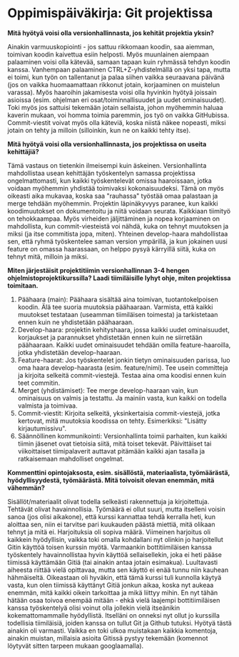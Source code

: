# Oppimispäiväkirja: Git projektissa

__Mitä hyötyä voisi olla versionhallinnasta, jos kehität projektia yksin?__

Ainakin varmuuskopiointi - jos sattuu rikkomaan koodin, saa aiemman, toimivan koodin kaivettua esiin helposti. Myös muunlainen aiempaan palaaminen voisi olla kätevää, samaan tapaan kuin ryhmässä tehdyn koodin kanssa. Vanhempaan palaaminen CTRL+Z-yhdistelmällä on yksi tapa, mutta ei toimi, kun työn on tallentanut ja palaa siihen vaikka seuraavana päivänä (jos on vaikka huomaamattaan rikkonut jotain, korjaaminen on muistelun varassa). Myös haaroihin jakamisesta voisi olla hyvinkin hyötyä joissain asioissa (esim. ohjelman eri osat/toiminnallisuudet ja uudet ominaisuudet). Toki myös jos sattuisi tekemään jotain sellaista, johon myöhemmin haluaa kaverin mukaan, voi homma toimia paremmin, jos työ on vaikka GitHubissa. Commit-viestit voivat myös olla käteviä, koska niistä näkee nopeasti, miksi jotain on tehty ja milloin (silloinkin, kun ne on kaikki tehty itse).

__Mitä hyötyä voisi olla versionhallinnasta, jos projektissa on useita kehittäjiä?__

Tämä vastaus on tietenkin ilmeisempi kuin äskeinen. Versionhallinta mahdollistaa usean kehittäjän työskentelyn samassa projektissa ongelmattomasti, kun kaikki työskentelevät omissa haaroissaan, jotka voidaan myöhemmin yhdistää toimivaksi kokonaisuudeksi. Tämä on myös oikeasti aika mukavaa, koska saa "rauhassa" työstää omaa palastaan ja merge tehdään myöhemmin. Projektin läpinäkyvyys paranee, kun kaikki koodimuutokset on dokumentoitu ja niitä voidaan seurata. Kaikkiaan tiimityö on tehokkaampaa. Myös virheiden jäljittäminen ja nopea korjaaminen on mahdollista, kun commit-viesteistä voi nähdä, kuka on tehnyt muutoksen ja miksi (ja itse commitista jopa, miten). Yhteinen develop-haara mahdollistaa sen, että ryhmä työskentelee saman version ympärillä, ja kun jokainen uusi feature on omassa haarassaan, on helppo pysyä kärryillä siitä, kuka on tehnyt mitä, milloin ja miksi.

__Miten järjestäisit projektitiimin versionhallinnan 3-4 hengen ohjelmistoprojektikurssilla? Laadi tiimiläisille lyhyt ohje, miten projektissa toimitaan.__

1. Päähaara (main): Päähaara sisältää aina toimivan, tuotantokelpoisen koodin. Älä tee suoria muutoksia päähaaraan. Varmista, että kaikki muutokset testataan (useamman tiimiläisen toimesta) ja tarkistetaan ennen kuin ne yhdistetään päähaaraan.
2. Develop-haara: projektin kehityshaara, jossa kaikki uudet ominaisuudet, korjaukset ja parannukset yhdistetään ennen kuin ne siirretään päähaaraan. Kaikki uudet ominaisuudet tehdään omilla feature-haaroilla, jotka yhdistetään develop-haaraan.
3. Feature-haarat: Jos työskentelet jonkin tietyn ominaisuuden parissa, luo oma haara develop-haarasta (esim. feature/nimi). Tee usein committeja ja kirjoita selkeitä commit-viestejä. Testaa aina oma koodisi ennen kuin teet commitin.
4. Merget (yhdistämiset): Tee merge develop-haaraan vain, kun ominaisuus on valmis ja testattu. Ja mainiin vasta, kun kaikki on todella valmista ja toimivaa.
5. Commit-viestit: Kirjoita selkeitä, yksinkertaisia commit-viestejä, jotka kertovat, mitä muutoksia koodissa on tehty. Esimerkiksi: "Lisätty kirjautumissivu".
6. Säännöllinen kommunikointi: Versionhallinta toimii parhaiten, kun kaikki tiimin jäsenet ovat tietoisia siitä, mitä toiset tekevät. Päivittäiset tai viikoittaiset tiimipalaverit auttavat pitämään kaikki ajan tasalla ja ratkaisemaan mahdolliset ongelmat.

__Kommenttini opintojaksosta, esim. sisällöstä, materiaalista, työmäärästä, hyödyllisyydestä, työmäärästä. Mitä toivoisit olevan enemmän, mitä vähemmän?__

Sisällöt/materiaalit olivat todella selkeästi rakennettuja ja kirjoitettuja. Tehtävät olivat havainnollisia. Työmäärä ei ollut suuri, mutta itselleni voisin sanoa (jos olisi aikakone), että kurssi kannattaa tehdä kerralla heti, kun aloittaa sen, niin ei tarvitse pari kuukauden päästä miettiä, mitä olikaan tehnyt ja mitä ei. Harjoituksia oli sopiva määrä. Viimeinen harjoitus oli kaikkein hyödyllisin, vaikka toki omalla kohdallani nyt olinkin jo harjoitellut Gitin käyttöä toisen kurssin myötä. Varmaankin bottitiimiläisen kanssa työskentely havainnollistaa hyvin käyttöä sellaisellekin, joka ei heti pääse tiimissä käyttämään Gitiä (tai ainakin antaa jotain esimakua). Luultavasti aiheesta riittää vielä opittavaa, mutta sen käyttö ei enää tunnu niin kauhean hähmäiseltä. Oikeastaan oli hyväkin, että tämä kurssi tuli kunnolla käytyä vasta, kun olen tiimissä käyttänyt Gitiä jonkun aikaa, koska nyt aukeaa enemmän, mitä kaikki oikein tarkoittaa ja mikä liittyy mihin. En nyt tähän hätään osaa toivoa enempää mitään - ehkä vielä laajempi bottitiimiläisen kanssa työskentelyä olisi voinut olla jollekin vielä itseänikin kokemattomammalle hyödyllistä. Itselläni on onneksi nyt ollut jo kurssilla todellisia tiimiläisiä, joiden kanssa on tullut Git ja Github tutuksi. Hyötyä tästä ainakin oli varmasti. Vaikka en toki ulkoa muistakaan kaikkia komentoja, ainakin muistan, millaisia asioita Gitissä pystyy tekemään (komennot löytyvät sitten tarpeen mukaan googlaamalla).